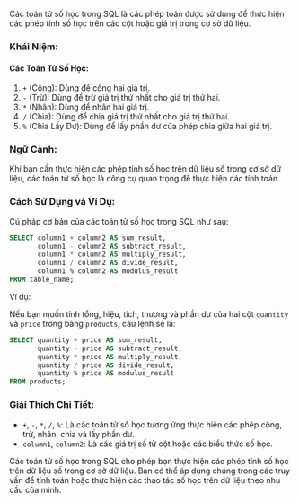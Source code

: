 Các toán tử số học trong SQL là các phép toán được sử dụng để thực hiện các phép tính số học trên các cột hoặc giá trị trong cơ sở dữ liệu.

### Khái Niệm:

#### Các Toán Tử Số Học:

1. `+` (Cộng): Dùng để cộng hai giá trị.
2. `-` (Trừ): Dùng để trừ giá trị thứ nhất cho giá trị thứ hai.
3. `*` (Nhân): Dùng để nhân hai giá trị.
4. `/` (Chia): Dùng để chia giá trị thứ nhất cho giá trị thứ hai.
5. `%` (Chia Lấy Dư): Dùng để lấy phần dư của phép chia giữa hai giá trị.

### Ngữ Cảnh:

Khi bạn cần thực hiện các phép tính số học trên dữ liệu số trong cơ sở dữ liệu, các toán tử số học là công cụ quan trọng để thực hiện các tính toán.

### Cách Sử Dụng và Ví Dụ:

Cú pháp cơ bản của các toán tử số học trong SQL như sau:

```sql
SELECT column1 + column2 AS sum_result,
       column1 - column2 AS subtract_result,
       column1 * column2 AS multiply_result,
       column1 / column2 AS divide_result,
       column1 % column2 AS modulus_result
FROM table_name;
```

Ví dụ:

Nếu bạn muốn tính tổng, hiệu, tích, thương và phần dư của hai cột `quantity` và `price` trong bảng `products`, câu lệnh sẽ là:

```sql
SELECT quantity + price AS sum_result,
       quantity - price AS subtract_result,
       quantity * price AS multiply_result,
       quantity / price AS divide_result,
       quantity % price AS modulus_result
FROM products;
```

### Giải Thích Chi Tiết:

- `+`, `-`, `*`, `/`, `%`: Là các toán tử số học tương ứng thực hiện các phép cộng, trừ, nhân, chia và lấy phần dư.
- `column1`, `column2`: Là các giá trị số từ cột hoặc các biểu thức số học.

Các toán tử số học trong SQL cho phép bạn thực hiện các phép tính số học trên dữ liệu số trong cơ sở dữ liệu. Bạn có thể áp dụng chúng trong các truy vấn để tính toán hoặc thực hiện các thao tác số học trên dữ liệu theo nhu cầu của mình.
